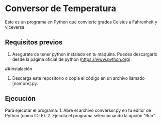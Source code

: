 # Conversor de Temperatura

Este es un programa en Python que convierte grados Celsius a Fahrenheit y viceversa.

## Requisitos previos

1. Asegúrate de tener python instalado en tu máquina. Puedes descargarlo desde la página oficial de python (https://www.python.org).

##Instalación

1. Descarga este repositorio o copia el código en un archivo llamado [nombre].py.

## Ejecución

Para ejecutar el programa:
    1. Abre el archivo conversor.py  en tu editor de Python (como IDLE).
    2. Ejecuta el programa seleccionando la opción "Run".
